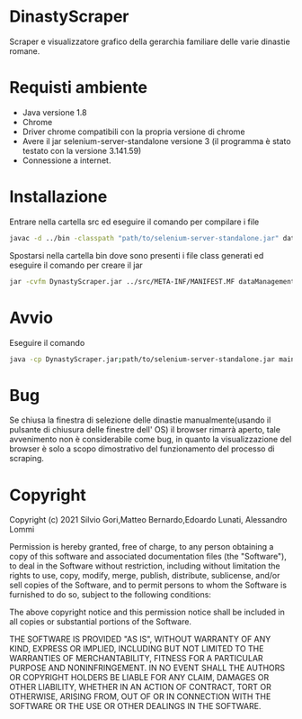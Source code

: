 
# DinastyScraper

Scraper e visualizzatore grafico della gerarchia familiare delle varie dinastie romane.

# Requisti ambiente

* Java versione 1.8
* Chrome
* Driver chrome compatibili con la propria versione di chrome
* Avere il jar selenium-server-standalone versione 3 (il programma è stato testato con la versione 3.141.59)
* Connessione a internet.

# Installazione

Entrare nella cartella src ed eseguire il comando per compilare i file
```bash
javac -d ../bin -classpath "path/to/selenium-server-standalone.jar" dataManagement/Storage.java inputInterface/inputGUI.java main/Main.java outpugui/EmperorGUI.java webscraper/Member.java webscraper/DynastiesScraper.java webscraper/Dynasty.java webscraper/Member.java webscraper/WebScraper.java
```
Spostarsi nella cartella bin dove sono presenti i file class generati ed eseguire il comando per creare il jar
```bash
jar -cvfm DynastyScraper.jar ../src/META-INF/MANIFEST.MF dataManagement/*.class inputInterface/*.class main/*.class outpugui/*.class webscraper/*.class
```

# Avvio

Eseguire il comando
```bash
java -cp DynastyScraper.jar;path/to/selenium-server-standalone.jar main.Main 
```

# Bug

Se chiusa la finestra di selezione delle dinastie manualmente(usando il pulsante di chiusura delle finestre dell' OS) il browser rimarrà aperto,
tale avvenimento non è considerabile come bug, in quanto la visualizzazione del browser è solo a scopo dimostrativo del funzionamento del processo di scraping.

# Copyright

Copyright (c) 2021 Silvio Gori,Matteo Bernardo,Edoardo Lunati, Alessandro Lommi

Permission is hereby granted, free of charge, to any person obtaining a copy of this software and associated documentation files (the "Software"), to deal in the Software without restriction, including without limitation the rights to use, copy, modify, merge, publish, distribute, sublicense, and/or sell copies of the Software, and to permit persons to whom the Software is furnished to do so, subject to the following conditions:

The above copyright notice and this permission notice shall be included in all copies or substantial portions of the Software.

THE SOFTWARE IS PROVIDED "AS IS", WITHOUT WARRANTY OF ANY KIND, EXPRESS OR IMPLIED, INCLUDING BUT NOT LIMITED TO THE WARRANTIES OF MERCHANTABILITY, FITNESS FOR A PARTICULAR PURPOSE AND NONINFRINGEMENT. IN NO EVENT SHALL THE AUTHORS OR COPYRIGHT HOLDERS BE LIABLE FOR ANY CLAIM, DAMAGES OR OTHER LIABILITY, WHETHER IN AN ACTION OF CONTRACT, TORT OR OTHERWISE, ARISING FROM, OUT OF OR IN CONNECTION WITH THE SOFTWARE OR THE USE OR OTHER DEALINGS IN THE SOFTWARE.

